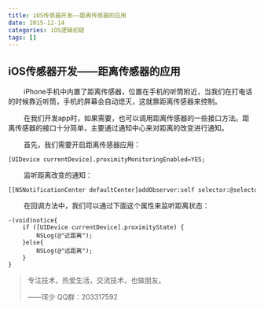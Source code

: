 ```yaml
---
title: iOS传感器开发——距离传感器的应用
date: 2015-12-14
categories: iOS逻辑初窥
tags: []
---
```

## iOS传感器开发——距离传感器的应用

        iPhone手机中内置了距离传感器，位置在手机的听筒附近，当我们在打电话的时候靠近听筒，手机的屏幕会自动熄灭，这就靠距离传感器来控制。

        在我们开发app时，如果需要，也可以调用距离传感器的一些接口方法。距离传感器的接口十分简单，主要通过通知中心来对距离的改变进行通知。

        首先，我们需要开启距离传感器应用：

```
[UIDevice currentDevice].proximityMonitoringEnabled=YES;
```

        监听距离改变的通知：

```
[[NSNotificationCenter defaultCenter]addObserver:self selector:@selector(notice) name:UIDeviceProximityStateDidChangeNotification object:nil];
```

        在回调方法中，我们可以通过下面这个属性来监听距离状态：

```
-(void)notice{
    if ([UIDevice currentDevice].proximityState) {
        NSLog(@"近距离");
    }else{
        NSLog(@"远距离");
    }
}
```

> 专注技术，热爱生活，交流技术，也做朋友。
> 
> ——珲少 QQ群：203317592
